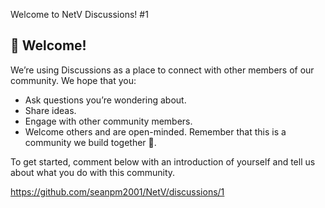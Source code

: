 Welcome to NetV Discussions! #1

<!--
    ✏️ Optional: Customize the content below to let your community know what you intend to use Discussions for.
-->
## 👋 Welcome!
  We’re using Discussions as a place to connect with other members of our community. We hope that you:
  * Ask questions you’re wondering about.
  * Share ideas.
  * Engage with other community members.
  * Welcome others and are open-minded. Remember that this is a community we
  build together 💪.

  To get started, comment below with an introduction of yourself and tell us about what you do with this community.

<!--
  For the maintainers, here are some tips 💡 for getting started with Discussions. We'll leave these in Markdown comments for now, but feel free to take out the comments for all maintainers to see.

  📢 **Announce to your community** that Discussions is available! Go ahead and send that tweet, post, or link it from the website to drive traffic here.

  🔗 If you use issue templates, **link any relevant issue templates** such as questions and community conversations to Discussions. Declutter your issues by driving community content to where they belong in Discussions. If you need help, here's a [link to the documentation](https://docs.github.com/en/github/building-a-strong-community/configuring-issue-templates-for-your-repository#configuring-the-template-chooser).

  ➡️ You can **convert issues to discussions** either individually or bulk by labels. Looking at you, issues labeled “question” or “discussion”.
-->

https://github.com/seanpm2001/NetV/discussions/1

